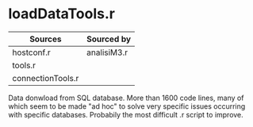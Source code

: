 # loadDataTools.r

| Sources | Sourced by |
| -------- | ---------- |
| hostconf.r                | analisiM3.r |
| tools.r                   |               |
| connectionTools.r         |               |

Data donwload from SQL database. More than 1600 code lines, many of which seem to be made "ad hoc" to solve very specific issues occurring with specific databases. Probabily the most difficult .r script to improve.   